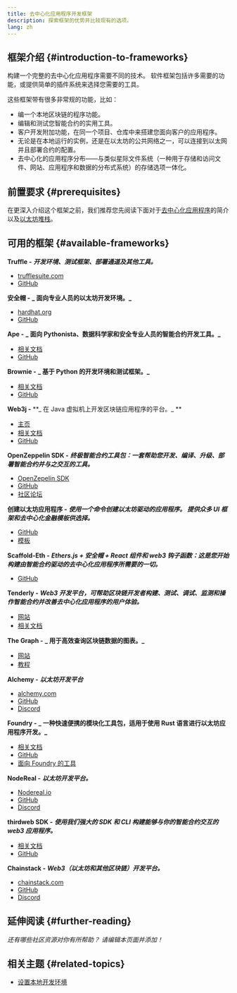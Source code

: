 ```yaml
---
title: 去中心化应用程序开发框架
description: 探索框架的优势并比较现有的选项。
lang: zh
---
```


## 框架介绍 {#introduction-to-frameworks}

构建一个完整的去中心化应用程序需要不同的技术。 软件框架包括许多需要的功能，或提供简单的插件系统来选择您需要的工具。

这些框架带有很多非常规的功能，比如：

- 编一个本地区块链的程序功能。
- 编辑和测试您智能合约的实用工具。
- 客户开发附加功能，在同一个项目、仓库中来搭建您面向客户的应用程序。
- 无论是在本地运行的实例，还是在以太坊的公共网络之一，可以连接到以太网并且部署合约的配置。
- 去中心化的应用程序分布——与类似星际文件系统（一种用于存储和访问文件、网站、应用程序和数据的分布式系统）的存储选项一体化。

## 前置要求 {#prerequisites}

在更深入介绍这个框架之前，我们推荐您先阅读下面对于[去中心化应用程序](/developers/docs/dapps/)的简介以及[以太坊堆栈](/developers/docs/ethereum-stack/)。

## 可用的框架 {#available-frameworks}

**Truffle -** **_开发环境、测试框架、部署通道及其他工具。_**

- [trufflesuite.com](https://www.trufflesuite.com/)
- [GitHub](https://github.com/trufflesuite/truffle)

**安全帽 -** **_ 面向专业人员的以太坊开发环境。_**

- [hardhat.org](https://hardhat.org)
- [GitHub](https://github.com/nomiclabs/hardhat)

**Ape -** **_ 面向 Pythonista、数据科学家和安全专业人员的智能合约开发工具。_**

- [相关文档](https://docs.apeworx.io/ape/stable/)
- [GitHub](https://github.com/ApeWorX/ape)

**Brownie -** **_ 基于 Python 的开发环境和测试框架。_**

- [相关文档](https://eth-brownie.readthedocs.io/en/latest/)
- [GitHub](https://github.com/eth-brownie/brownie)

**Web3j -** **_ 在 Java 虚拟机上开发区块链应用程序的平台。_ **

- [主页](https://www.web3labs.com/web3j-sdk)
- [相关文档](https://docs.web3j.io)
- [GitHub](https://github.com/web3j/web3j)

**OpenZeppelin SDK -** **_终极智能合约工具包：一套帮助您开发、编译、升级、部署智能合约并与之交互的工具。_**

- [OpenZepelin SDK](https://openzeppelin.com/sdk/)
- [GitHub](https://github.com/OpenZeppelin/openzeppelin-sdk)
- [社区论坛](https://forum.openzeppelin.com/c/support/17)

**创建以太坊应用程序 -** **_使用一个命令创建以太坊驱动的应用程序。 提供众多 UI 框架和去中心化金融模板供选择。_**

- [GitHub](https://github.com/paulrberg/create-eth-app)
- [模板](https://github.com/PaulRBerg/create-eth-app/tree/develop/templates)

**Scaffold-Eth -** **_Ethers.js + 安全帽 + React 组件和 web3 钩子函数：这是您开始构建由智能合约驱动的去中心化应用程序所需要的一切。_**

- [GitHub](https://github.com/austintgriffith/scaffold-eth)

**Tenderly -** **_Web3 开发平台，可帮助区块链开发者构建、测试、调试、监测和操作智能合约并改善去中心化应用程序的用户体验。_**

- [网站](https://tenderly.co/)
- [相关文档](https://docs.tenderly.co/ethereum-development-practices)

**The Graph -** **_ 用于高效查询区块链数据的图表。_**

- [网站](https://thegraph.com/)
- [教程](/developers/tutorials/the-graph-fixing-web3-data-querying/)

**Alchemy -** **_以太坊开发平台_**

- [alchemy.com](https://www.alchemy.com/)
- [GitHub](https://github.com/alchemyplatform)
- [Discord](https://discord.com/invite/A39JVCM)

**Foundry -** **_ 一种快速便携的模块化工具包，适用于使用 Rust 语言进行以太坊应用程序开发。_**

- [相关文档](https://book.getfoundry.sh/)
- [GitHub](https://github.com/gakonst/foundry/)
- [面向 Foundry 的工具](https://github.com/crisgarner/awesome-foundry)

**NodeReal -** **_以太坊开发平台。_**

- [Nodereal.io](https://nodereal.io/)
- [GitHub](https://github.com/node-real)
- [Discord](https://discord.gg/V5k5gsuE)

**thirdweb SDK -** **_使用我们强大的 SDK 和 CLI 构建能够与你的智能合约交互的 web3 应用程序。_**

- [相关文档](https://portal.thirdweb.com/sdk/)
- [GitHub](https://github.com/thirdweb-dev/)

**Chainstack -** **_Web3（以太坊和其他区块链）开发平台。_**

- [chainstack.com](https://www.chainstack.com/)
- [GitHub](https://github.com/chainstack)
- [Discord](https://discord.gg/BSb5zfp9AT)

## 延伸阅读 {#further-reading}

_还有哪些社区资源对你有所帮助？ 请编辑本页面并添加！_

## 相关主题 {#related-topics}

- [设置本地开发环境](/developers/local-environment/)
